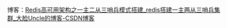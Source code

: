博客：[Redis高可用架构之一主二从三哨兵模式搭建_redis搭建一主两从三哨兵集群_大脸Uncle的博客-CSDN博客](https://blog.csdn.net/Tianuncle123/article/details/131539831)

